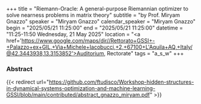 +++
title = "Riemann-Oracle: A general-purpose Riemannian optimizer to solve nearness problems in matrix theory"
subtitle = "by Prof. Miryam Gnazzo"
speaker = "Miryam Gnazzo"
calendar_speaker = "Miryam Gnazzo"
begin = "2025/05/21  11:25:00"
end = "2025/05/21  11:25:00"
datetime = "11:25-11:50 Wednesday, 21 May 2025"
location = "<a href='https://www.google.com/maps/dir//Rettorato+GSSI+-+Palazzo+ex+GIL,+Via+Michele+Iacobucci,+2,+67100+L'Aquila+AQ,+Italy/@42.3443938,13.3153852'>Auditorium, Rectorate</a>"
tags = "a_s_w"
+++

### Abstract
{{< redirect url="https://github.com/ftudisco/Workshop-hidden-structures-in-dynamical-systems-optimization-and-machine-learning-GSSI/blob/main/contributed/abstract_gnazzo_miryam.pdf" >}}
